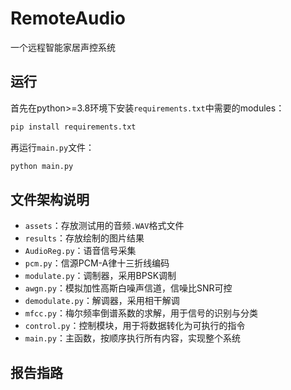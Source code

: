 # RemoteAudio
一个远程智能家居声控系统
## 运行
首先在python>=3.8环境下安装`requirements.txt`中需要的modules：
```cmd
pip install requirements.txt
```
再运行`main.py`文件：
```cmd
python main.py
```

## 文件架构说明
* `assets`：存放测试用的音频`.WAV`格式文件
* `results`：存放绘制的图片结果
* `AudioReg.py`：语音信号采集
* `pcm.py`：信源PCM-A律十三折线编码
* `modulate.py`：调制器，采用BPSK调制
* `awgn.py`：模拟加性高斯白噪声信道，信噪比$\mathrm{SNR}$可控
* `demodulate.py`：解调器，采用相干解调
* `mfcc.py`：梅尔频率倒谱系数的求解，用于信号的识别与分类
* `control.py`：控制模块，用于将数据转化为可执行的指令
* `main.py`：主函数，按顺序执行所有内容，实现整个系统

## 报告指路
